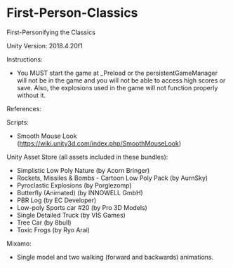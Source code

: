 # First-Person-Classics
First-Personifying the Classics

Unity Version:
2018.4.20f1

Instructions:
- You MUST start the game at _Preload or the persistentGameManager will not be in the game and you will not be able to access high scores or save. Also, the explosions used in the game will not function properly without it.

References:

Scripts:
- Smooth Mouse Look (https://wiki.unity3d.com/index.php/SmoothMouseLook)

Unity Asset Store (all assets included in these bundles):

- Simplistic Low Poly Nature (by Acorn Bringer)
- Rockets, Missiles & Bombs - Cartoon Low Poly Pack (by AurnSky)
- Pyroclastic Explosions (by Porglezomp)
- Butterfly (Animated) (by INNOWELL GmbH)
- PBR Log (by EC Developer)
- Low-poly Sports car #20 (by Pro 3D Models)
- Single Detailed Truck (by VIS Games)
- Tree Car (by 8bull)
- Toxic Frogs (by Ryo Arai)

Mixamo:

- Single model and two walking (forward and backwards) animations.

